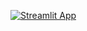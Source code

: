 [![Streamlit App](https://static.streamlit.io/badges/streamlit_badge_black_white.svg)](https://simonryu328-d-classifier-examplesclassifier-examples-app-kfpq9s.streamlit.app/)
